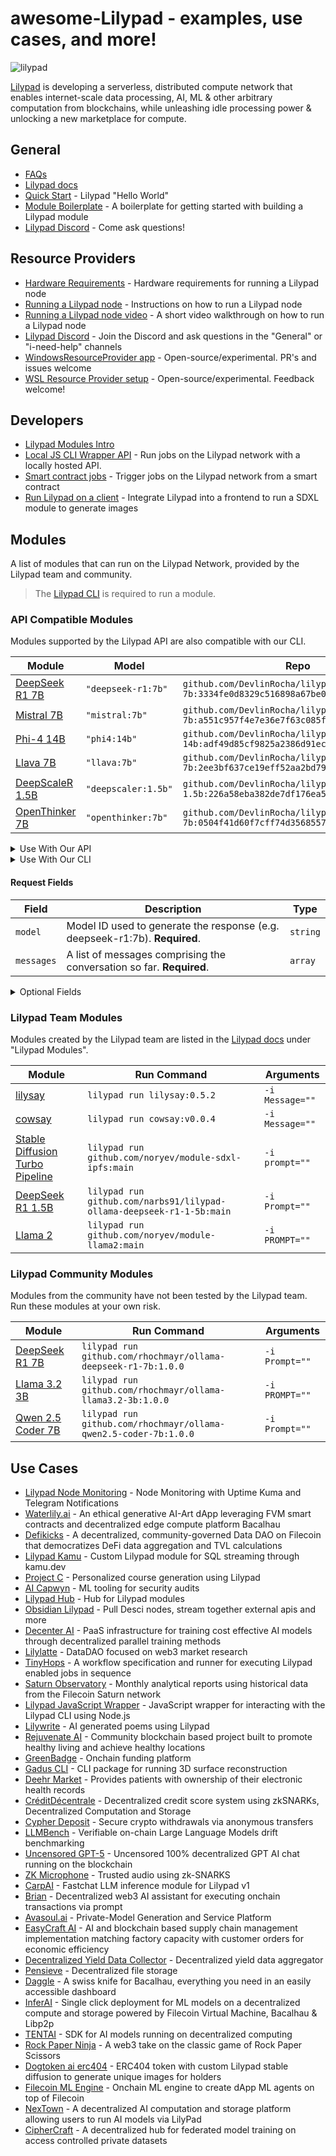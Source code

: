 # awesome-Lilypad - examples, use cases, and more!

![lilypad](https://github.com/user-attachments/assets/251033c7-189c-4bb4-97d9-876343dec587)

[Lilypad](https://lilypad.tech) is developing a serverless, distributed compute network that enables internet-scale data processing, AI, ML & other arbitrary computation from blockchains, while unleashing idle processing power & unlocking a new marketplace for compute.

## General

- [FAQs](https://docs.lilypad.tech/lilypad/faqs)
- [Lilypad docs](https://docs.lilypad.tech/lilypad)
- [Quick Start](https://docs.lilypad.tech/lilypad/lilypad-milky-way-testnet/quick-start) - Lilypad "Hello World"
- [Module Boilerplate](https://github.com/Lilypad-Tech/lilypad-module-boilerplate) - A boilerplate for getting started with building a Lilypad module
- [Lilypad Discord](https://lilypad.team/discord) - Come ask questions!

## Resource Providers

- [Hardware Requirements](https://docs.lilypad.tech/lilypad/hardware-providers/hardware-requirements) - Hardware requirements for running a Lilypad node
- [Running a Lilypad node](https://docs.lilypad.tech/lilypad/hardware-providers/run-a-node) - Instructions on how to run a Lilypad node
- [Running a Lilypad node video](https://www.youtube.com/watch?v=YmOtqOIBQ0k) - A short video walkthrough on how to run a Lilypad node
- [Lilypad Discord](https://lilypad.team/discord) - Join the Discord and ask questions in the "General" or "i-need-help" channels
- [WindowsResourceProvider app](https://github.com/Lilypad-Tech/WindowsResourceProvider) - Open-source/experimental. PR's and issues welcome
- [WSL Resource Provider setup](https://github.com/rhochmayr/lp-wsl-native-rp) - Open-source/experimental. Feedback welcome!

## Developers

- [Lilypad Modules Intro](https://docs.lilypad.tech/lilypad/lilypad-modules/modules-intro)
- [Local JS CLI Wrapper API](https://docs.lilypad.tech/lilypad/developer-resources/js-cli-wrapper-local) - Run jobs on the Lilypad network with a locally hosted API.
- [Smart contract jobs](https://github.com/Lilypad-Tech/lilypad/blob/main/docs/smart-contract-jobs.md) - Trigger jobs on the Lilypad network from a smart contract
- [Run Lilypad on a client](https://blog.lilypadnetwork.org/setting-up-your-lilypad-front-end) - Integrate Lilypad into a frontend to run a SDXL module to generate images

## Modules

A list of modules that can run on the Lilypad Network, provided by the Lilypad team and community.

> The [Lilypad CLI](https://docs.lilypad.tech/lilypad/lilypad-testnet/install-run-requirements) is required to run a module.

### API Compatible Modules

Modules supported by the Lilypad API are also compatible with our CLI.

| Module                                                                    | Model               | Repo                                                                                      |
| ------------------------------------------------------------------------- | ------------------- | ----------------------------------------------------------------------------------------- |
| [DeepSeek R1 7B](https://github.com/DevlinRocha/lilypad-deepseek-r1-7b)   | `"deepseek-r1:7b"`  | `github.com/DevlinRocha/lilypad-deepseek-r1-7b:3334fe0d8329c516898a67be0ef656c7492a9d79`  |
| [Mistral 7B](https://github.com/DevlinRocha/lilypad-mistral-7b)           | `"mistral:7b"`      | `github.com/DevlinRocha/lilypad-mistral-7b:a551c957f4e7e36e7f63c085f3cd3fe742b6e9dc`      |
| [Phi-4 14B](https://github.com/DevlinRocha/lilypad-phi4-14b)              | `"phi4:14b"`        | `github.com/DevlinRocha/lilypad-phi4-14b:adf49d85cf9825a2386d91eccd910dbfe44e2499`        |
| [Llava 7B](https://github.com/DevlinRocha/lilypad-llava-7b)               | `"llava:7b"`        | `github.com/DevlinRocha/lilypad-llava-7b:2ee3bf637ce19eff52aa2bd79ad449d70e092119`        |
| [DeepScaleR 1.5B](https://github.com/DevlinRocha/lilypad-deepscaler-1.5b) | `"deepscaler:1.5b"` | `github.com/DevlinRocha/lilypad-deepscaler-1.5b:226a58eba382de7df176ea51eb2b8317973be49c` |
| [OpenThinker 7B](https://github.com/DevlinRocha/lilypad-openthinker-7b)   | `"openthinker:7b"`  | `github.com/DevlinRocha/lilypad-openthinker-7b:0504f41d60f7cff74d3568557a998bd1b7d6205f`  |

<details>
  <summary>Use With Our API</summary>

1. Replace `YOUR_API_KEY` with your API key from the [Anura website](https://anura.lilypad.tech/).
2. Replace the `model` field value of your request object with the "Model" column from our modules table below.

```sh
curl -X POST "https://anura-testnet.lilypad.tech/api/v1/chat/completions" \
-H "Content-Type: application/json" \
-H "Accept: text/event-stream" \
-H "Authorization: Bearer YOUR_API_KEY" \
-d '{
  "model": "MODEL_NAME:MODEL_VERSION",
  "messages": [{
    "role": "system",
    "content": "you are a helpful AI assistant"
  },
  {
    "role": "user",
    "content": "what order do frogs belong to?"
  }],
  "temperature": 0.6
}'
```

</details>

<details>
  <summary>Use With Our CLI</summary>

1. Replace `GITHUB_USERNAME/MODULE_REPO:TAG` with the "Repo" column from our modules table below.
2. Replace the `model` field value of your request object with the "Model" column from our modules table below.

> When using our CLI, make sure that you Base64 encode your request.

```sh
lilypad run github.com/GITHUB_USERNAME/MODULE_REPO:TAG \
-i request="$(echo -n '{
  "model": "MODEL_NAME:MODEL_VERSION",
  "messages": [{
    "role": "system",
    "content": "you are a helpful AI assistant"
  },
  {
  "role": "user",
  "content": "what order do frogs belong to?"
  }],
  "temperature": 0.6
}' | base64 -w 0)"
```

</details>

#### Request Fields

| Field      | Description                                                                 | Type     |
| ---------- | --------------------------------------------------------------------------- | -------- |
| `model`    | Model ID used to generate the response (e.g. deepseek-r1:7b). **Required**. | `string` |
| `messages` | A list of messages comprising the conversation so far. **Required**.        | `array`  |

<details>
<summary>Optional Fields</summary>

##### Optional Fields and Default Values

Our API modules support the following optional fields for the request.

- [Create chat completion](https://platform.openai.com/docs/api-reference/chat/create)

| Field               | Description                                                                                                                                                                                                                                                                                                 | Default |
| ------------------- | ----------------------------------------------------------------------------------------------------------------------------------------------------------------------------------------------------------------------------------------------------------------------------------------------------------- | ------- |
| `frequency_penalty` | Number between `-2.0` and `2.0`. Positive values penalize new tokens based on their existing frequency in the text so far, decreasing the model's likelihood to repeat the same line verbatim.                                                                                                              | `0`     |
| `max_tokens`        | The maximum number of tokens that can be generated in the chat completion.                                                                                                                                                                                                                                  |         |
| `presence_penalty`  | Number between `-2.0` and `2.0`. Positive values penalize new tokens based on whether they appear in the text so far, increasing the model's likelihood to talk about new topics.                                                                                                                           | `0`     |
| `response_format`   | An object specifying the format that the model must output. [Learn more](https://platform.openai.com/docs/api-reference/chat/create#chat-create-response_format).                                                                                                                                           |         |
| `seed`              | Makes a best effort to sample deterministically, such that repeated requests with the same `seed` and parameters should return the same result. Determinism is not guaranteed, and you should refer to the `system_fingerprint` response parameter to monitor changes in the backend.                       |         |
| `stop`              | Up to 4 sequences where the API will stop generating further tokens. The returned text will not contain the stop sequence.                                                                                                                                                                                  | `null`  |
| `stream`            | If set to true, the model response data will be streamed to the client as it is generated using server-sent events.                                                                                                                                                                                         | `false` |
| `stream_options`    | Options for streaming response. Only set this when you set `stream: true`. [Learn more](https://platform.openai.com/docs/api-reference/chat/create#chat-create-stream_options).                                                                                                                             | `null`  |
| `temperature`       | What sampling temperature to use, between `0` and `2`. Higher values like `0.8` will make the output more random, while lower values like `0.2` will make it more focused and deterministic. We recommend altering this or `top_p` but not both.                                                            | `1`     |
| `top_p`             | An alternative to sampling with `temperature`, called nucleus sampling, where the model considers the results of the tokens with `top_p` probability mass. So `0.1` means only the tokens comprising the top 10% probability mass are considered. We recommend altering this or `temperature` but not both. | `1`     |
| `tools`             | A list of tools the model may call. Currently, only functions are supported as a tool. Use this to provide a list of functions the model may generate JSON inputs for. A max of 128 functions are supported. [Learn more](https://platform.openai.com/docs/api-reference/chat/create#chat-create-tools).    |         |

</details>

### Lilypad Team Modules

Modules created by the Lilypad team are listed in the [Lilypad docs](https://docs.lilypad.tech/lilypad/lilypad-modules/modules-intro) under "Lilypad Modules".

| Module                                                                         | Run Command                                                           | Arguments       |
| ------------------------------------------------------------------------------ | --------------------------------------------------------------------- | --------------- |
| [lilysay](https://github.com/Lilypad-Tech/lilypad-module-lilysay)              | `lilypad run lilysay:0.5.2`                                           | `-i Message=""` |
| [cowsay](https://github.com/lilypad-tech/lilypad-module-cowsay)                | `lilypad run cowsay:v0.0.4`                                           | `-i Message=""` |
| [Stable Diffusion Turbo Pipeline](https://github.com/noryev/module-sdxl-ipfs)  | `lilypad run github.com/noryev/module-sdxl-ipfs:main`                 | `-i prompt=""`  |
| [DeepSeek R1 1.5B](https://github.com/narbs91/lilypad-ollama-deepseek-r1-1-5b) | `lilypad run github.com/narbs91/lilypad-ollama-deepseek-r1-1-5b:main` | `-i Prompt=""`  |
| [Llama 2](https://github.com/noryev/module-llama2)                             | `lilypad run github.com/noryev/module-llama2:main`                    | `-i PROMPT=""`  |

### Lilypad Community Modules

Modules from the community have not been tested by the Lilypad team. Run these modules at your own risk.

| Module                                                                               | Run Command                                                      | Arguments      |
| ------------------------------------------------------------------------------------ | ---------------------------------------------------------------- | -------------- |
| [DeepSeek R1 7B](https://github.com/rhochmayr/ollama-deepseek-r1-7b/tree/1.0.0)      | `lilypad run github.com/rhochmayr/ollama-deepseek-r1-7b:1.0.0`   | `-i Prompt=""` |
| [Llama 3.2 3B](https://github.com/rhochmayr/ollama-llama3.2-3b/tree/1.0.0)           | `lilypad run github.com/rhochmayr/ollama-llama3.2-3b:1.0.0`      | `-i PROMPT=""` |
| [Qwen 2.5 Coder 7B](https://github.com/rhochmayr/ollama-qwen2.5-coder-7b/tree/1.0.0) | `lilypad run github.com/rhochmayr/ollama-qwen2.5-coder-7b:1.0.0` | `-i Prompt=""` |

## Use Cases

- [Lilypad Node Monitoring](https://github.com/rhochmayr/lilypad-rp-monitoring) - Node Monitoring with Uptime Kuma and Telegram Notifications
- [Waterlily.ai](https://github.com/Lilypad-Tech/Waterlily) - An ethical generative AI-Art dApp leveraging FVM smart contracts and decentralized edge compute platform Bacalhau
- [Defikicks](https://github.com/md0x/defikicks) - A decentralized, community-governed Data DAO on Filecoin that democratizes DeFi data aggregation and TVL calculations
- [Lilypad Kamu](https://github.com/polus-arcticus/lilypad-module-kamu/blob/main/lilypad_module.json.tmpl) - Custom Lilypad module for SQL streaming through kamu.dev
- [Project C](https://github.com/0xgoldenlion/project-C) - Personalized course generation using Lilypad
- [AI Capwyn](https://github.com/jeytuan/OpenDataHackathon_Lilypad) - ML tooling for security audits
- [Lilypad Hub](https://github.com/oBLAZERo2001/lilypad-hub) - Hub for Lilypad modules
- [Obsidian Lilypad](https://github.com/polus-arcticus/obsidian-lilypad) - Pull Desci nodes, stream together external apis and more
- [Decenter AI](https://github.com/orgs/DeCenter-AI/repositories) - PaaS infrastructure for training cost effective AI models through decentralized parallel training methods
- [Lilylatte](https://github.com/Caruso33/LilyLatte_OpenDataHack) - DataDAO focused on web3 market research
- [TinyHops](https://github.com/zcstarr/tiny-hops) - A workflow specification and runner for executing Lilypad enabled jobs in sequence
- [Saturn Observatory](https://github.com/cronian-tech/saturn-observatory) - Monthly analytical reports using historical data from the Filecoin Saturn network
- [Lilypad JavaScript Wrapper](https://github.com/only4sim/lilypad-javascript-wrapper) - JavaScript wrapper for interacting with the Lilypad CLI using Node.js
- [Lilywrite](https://github.com/Khwahish29/lilywrite) - AI generated poems using Lilypad
- [Rejuvenate AI](https://github.com/orgs/open-data-hack/repositories) - Community blockchain based project built to promote healthy living and achieve healthy locations
- [GreenBadge](https://github.com/priyanshur66/greenbadge) - Onchain funding platform
- [Gadus CLI](https://github.com/The-Extra-Project/Gadius-CLI) - CLI package for running 3D surface reconstruction
- [Deehr Market](https://github.com/Cabal-Labs/deehr-market-client) - Provides patients with ownership of their electronic health records
- [CréditDécentrale](https://github.com/solity-research/ETHGlobalParis2023) - Decentralized credit score system using zkSNARKs, Decentralized Computation and Storage
- [Cypher Deposit](https://github.com/Alice-s-Deposit) - Secure crypto withdrawals via anonymous transfers
- [LLMBench](https://github.com/codethazine/llmbench) - Verifiable on-chain Large Language Models drift benchmarking
- [Uncensored GPT-5](https://ethglobal.com/showcase/uncensored-gpt-5-blockchain-15did) - Uncensored 100% decentralized GPT AI chat running on the blockchain
- [ZK Microphone](https://github.com/Miyamura80/ZKMicrophone) - Trusted audio using zk-SNARKS
- [CarpAI](https://devpost.com/software/carpai-fmecgh) - Fastchat LLM inference module for Lilypad v1
- [Brian](https://github.com/brian-knows/brian-fine-tuning) - Decentralized web3 AI assistant for executing onchain transactions via prompt
- [Avasoul.ai](https://github.com/mr-spaghetti-code/lilypad/tree/main) - Private-Model Generation and Service Platform
- [EasyCraft AI](https://github.com/BigTava/easycraft) - AI and blockchain based supply chain management implementation matching factory capacity with customer orders for economic efficiency
- [Decentralized Yield Data Collector](https://github.com/aaytuncc/HackFS-2023) - Decentralized yield data aggregator
- [Pensieve](https://github.com/ahsueh1996/Pensieve-) - Decentralized file storage
- [Daggle](https://github.com/leostelon/daggle) - A swiss knife for Bacalhau, everything you need in an easily accessible dashboard
- [InferAI](https://github.com/Shubhamai/hackfs2023) - Single click deployment for ML models on a decentralized compute and storage powered by Filecoin Virtual Machine, Bacalhau & Libp2p
- [TENTAI](https://github.com/debuggingfuture/tentai) - SDK for AI models running on decentralized computing
- [Rock Paper Ninja](https://github.com/tonynacumoto/rock-paper-ninja) - A web3 take on the classic game of Rock Paper Scissors
- [Dogtoken ai erc404](https://github.com/lucasespinosa28/dogtoken) - ERC404 token with custom Lilypad stable diffusion to generate unique images for holders
- [Filecoin ML Engine](https://github.com/Prajjawalk/filecoin-ML-engine) - Onchain ML engine to create dApp ML agents on top of Filecoin
- [NexTown](https://github.com/DogukanGun/hackfs24-ai-marketplace) - A decentralized AI computation and storage platform allowing users to run AI models via LilyPad
- [CipherCraft](https://github.com/Shubham-Rasal/CipherCraft) - A decentralized hub for federated model training on access controlled private datasets
